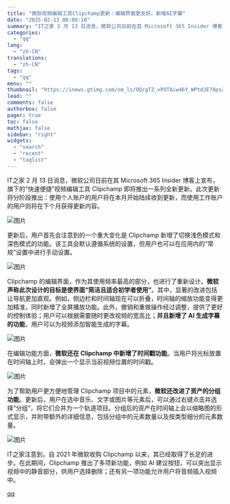 ```yaml
---
title: "微软视频编辑工具Clipchamp更新：编辑界面更友好、新增AI字幕"
date: "2025-02-13 08:00:10"
summary: "IT之家 2 月 13 日消息，微软公司日前在其 Microsoft 365 Insider 博客上..."
categories:
  - "qq"
lang:
  - "zh-CN"
translations:
  - "zh-CN"
tags:
  - "qq"
menu: ""
thumbnail: "https://inews.gtimg.com/om_ls/OQrgTZ_vPOTAiw46Y_WPtdJE78psZjQeWbcSlj1LxIfKsAA_640360/0"
lead: ""
comments: false
authorbox: false
pager: true
toc: false
mathjax: false
sidebar: "right"
widgets:
  - "search"
  - "recent"
  - "taglist"
---
```


IT之家 2 月 13 日消息，微软公司日前在其 Microsoft 365 Insider 博客上宣布，旗下的“快速便捷”视频编辑工具 Clipchamp 即将推出一系列全新更新。此次更新将分阶段推出：使用个人账户的用户将在本月开始陆续收到更新，而使用工作账户的用户则将在下个月获得更新内容。

![图片](https://inews.gtimg.com/om_bt/OR94HNk43Gtfbhs0s4lF0CjgS2Th5Hg6UEGe2f4XNmlMIAA/641)

更新后，用户首先会注意到的一个重大变化是 Clipchamp 新增了切换浅色模式和深色模式的功能。该工具会默认遵循系统的设置，但用户也可以在应用内的“常规”设置中进行手动设置。

![图片](https://inews.gtimg.com/om_bt/OHtAHwKEkgml7TB2STW4Ngdh7kvlHukz_2z-kbAuq6qWAAA/641)

Clipchamp 的编辑界面，作为其使用频率最高的部分，也进行了重新设计。**微软声称此次设计的目标是使界面“简洁且适合初学者使用”**。其中，显著的改进包括让导航更加直观。例如，侧边栏和时间轴现在可以折叠，时间轴的缩放功能变得更加精准，同时新增了全屏播放功能。此外，撤销和重做操作经过调整，提供了更好的控制体验；用户可以根据需要随时更改视频的宽高比；**并且新增了 AI 生成字幕的功能**，用户可以为视频添加智能生成的字幕。

![图片](https://inews.gtimg.com/om_bt/GQ3azhEOLcaVPCkrugqtxznJYdeA7SvkQK-53caGprpFgAA/0)

在编辑功能方面，**微软还在 Clipchamp 中新增了时间戳功能**。当用户将光标放置在时间轴上时，会弹出一个显示当前视频位置的时间戳。

![图片](https://inews.gtimg.com/om_bt/OuV3WlLU0V5UinrtGnFcXLhPY6I_N1Y5mkoEssb_XIRxAAA/641)

为了帮助用户更方便地管理 Clipchamp 项目中的元素，**微软还改进了资产的分组功能**。更新后，用户在选中音乐、文字或图片等元素后，可以通过右键点击并选择“分组”，将它们合并为一个轨道项目。分组后的资产在时间轴上会以缩略图的形式显示，并附带额外的详细信息，包括分组中的元素数量以及按类型细分的元素数量。

![图片](https://inews.gtimg.com/om_bt/Ov_4glvMbV8ryu2Cf1AuszciLopIKrYiHoImcXP6j0mX0AA/641)

IT之家注意到，自 2021 年微软收购 Clipchamp 以来，其已经取得了长足的进步。在此期间，Clipchamp 推出了多项新功能，例如 AI 建议按钮，可以突出显示视频中的静音部分，供用户选择删除；还有另一项功能允许用户将音频插入视频中。

[qq](https://new.qq.com/rain/a/20250213A0166S00)
